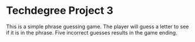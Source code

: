 # Techdegree Project 3

This is a simple phrase guessing game. The player will guess a letter to see if it is in the phrase. Five incorrect guesses results in the game ending. 
